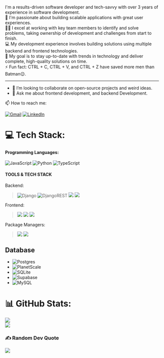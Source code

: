 I'm a results-driven software developer and tech-savvy with over 3 years of experience in software development. <br>
💖 I'm passionate about building scalable applications with great user experiences.<br>
💪🏼 I excel at working with key team members to identify and solve problems, taking ownership of development and challenges from start to finish.<br>
💻 My development experience involves building solutions using multiple backend and frontend technologies.<br>
🎯 My goal is to stay up-to-date with trends in technology and deliver complete, high-quality solutions on time.<br>
⚡ Fun fact: CTRL + C, CTRL + V, and CTRL + Z have saved more men than Batman😉.

---

- 👯  I’m looking to collaborate on open-source projects and weird ideas.
- 💬  Ask me about frontend development, and backend Development.

📫 How to reach me: 

[![Gmail](https://img.shields.io/badge/-GMAIL-D14836?style=for-the-badge&logo=gmail&logoColor=white)](mailto:philipobiri3.1@gmail.com)
[![LinkedIn](https://img.shields.io/badge/-LINKEDIN-0077B5?style=for-the-badge&logo=linkedin&logoColor=white)](https://www.linkedin.com/in/philipobiri/](http://www.linkedin.com/in/philipobiri))


# 💻 Tech Stack:

#### Programming Languages:
![JavaScript](https://img.shields.io/badge/javascript-%23323330.svg?style=for-the-badge&logo=javascript&logoColor=%23F7DF1E)
![Python](https://img.shields.io/badge/python-3670A0?style=for-the-badge&logo=python&logoColor=ffdd54) 
![TypeScript](https://img.shields.io/badge/typescript-%23007ACC.svg?style=for-the-badge&logo=typescript&logoColor=white) 


#### TOOLS & TECH STACK

  Backend:
 
 > ![Django](https://img.shields.io/badge/django-%23092E20.svg?style=for-the-badge&logo=django&logoColor=white)
   ![DjangoREST](https://img.shields.io/badge/DJANGO-REST-ff1709?style=for-the-badge&logo=django&logoColor=white&color=ff1709&labelColor=gray)
   ![](https://img.shields.io/badge/-Node.js-339933?style=for-the-badge&logo=Node.js&logoColor=white)
   ![](https://img.shields.io/badge/-Express-000000?style=for-the-badge&logo=express&logoColor=white)
  


  
  Frontend:
 > ![](https://img.shields.io/badge/-ReactJS-61DAFB?style=for-the-badge&logo=React&logoColor=white)
   ![](https://img.shields.io/badge/-Redux-764ABC?style=for-the-badge&logo=Redux&logoColor=white)
   ![](https://img.shields.io/badge/-Tailwind_CSS-38B2AC?style=for-the-badge&logo=tailwindcss&logoColor=white)
  

   
   Package Managers:
 > ![](https://img.shields.io/badge/-NPM-CB3837?style=for-the-badge&logo=NPM&logoColor=white)
   ![](https://img.shields.io/badge/-Yarn-2C8EBB?style=for-the-badge&logo=yarn&logoColor=white)
   



 ## Database
- ![Postgres](https://img.shields.io/badge/postgres-%23316192.svg?style=for-the-badge&logo=postgresql&logoColor=white)
- ![PlanetScale](https://img.shields.io/badge/planetscale-%23000000.svg?style=for-the-badge&logo=planetscale&logoColor=white)
- ![SQLite](https://img.shields.io/badge/sqlite-%2307405e.svg?style=for-the-badge&logo=sqlite&logoColor=white)
- ![Supabase](https://img.shields.io/badge/Supabase-3ECF8E?style=for-the-badge&logo=supabase&logoColor=white) 
- ![MySQL](https://img.shields.io/badge/mysql-%2300000f.svg?style=for-the-badge&logo=mysql&logoColor=white)



# 📊 GitHub Stats:
![](https://github-readme-streak-stats.herokuapp.com/?user=philipObiri&theme=dark&hide_border=false)<br/>
![](https://github-readme-stats.vercel.app/api/top-langs/?username=philipObiri&theme=dark&hide_border=false&include_all_commits=true&count_private=false&layout=compact)


 ### ✍️ Random Dev Quote
![](https://quotes-github-readme.vercel.app/api?type=horizontal&theme=radical)



